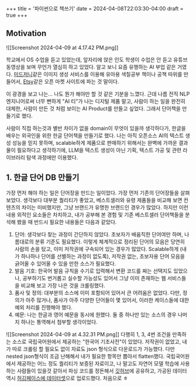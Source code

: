 +++
title = '파이썬으로 책쓰기'
date = 2024-04-08T22:03:30-04:00
draft = true
+++

## Motivation
![[Screenshot 2024-04-09 at 4.17.42 PM.png]]

학교에서 OS 수업을 듣고 있었는데, 앞자리에 앉은 인도 학생이 수업은 안 듣고 유튜브 동영상을 보며 무언가 열심히 하고 있었다. 알고 보니 요즘 유행하는 AI 부업 같은 거였다. [미드저니](https://www.midjourney.com/home)같은 이미지 생성 서비스를 이용해 유아용 색칠공부 책이나 공책 따위를 만들어서, [Etsy](https://www.etsy.com)같은 오픈 마켓 사이트에 파는 것 말이다. 

이 광경을 보고 나는... 나도 뭔가 해야만 할 것 같은 기분을 느꼈다. 근데 나름 전직 NLP 엔지니어로써 너무 뻔하게 "AI 티"가 나는 디지털 제품 말고, 사람이 하는 일을 완전히 대체한, 사람이 만든 것 처럼 보이는 AI Product를 만들고 싶었다. 그래서 단어책을 만들기로 했다.

사람이 직접 하는것과 별반 차이가 없을 domain이 무엇이 있을까 생각하다가, 한글을 배우는 외국인을 위한 한글 단어책을 만들기로 했다. 나는 아직 오픈소스 AI의 텍스트 생성 성능을 믿지 못하며, scalable하게 제품으로 판매하기 위해서는 완벽에 가까운 결과물이 필요하다고 생각하기에, LLM을 텍스트 생성이 아닌 기획, 텍스트 가공 및 관련 라이브러리 탐색 과정에만 이용했다.

## 1. 한글 단어 DB 만들기
가장 먼저 해야 하는 일은 단어장을 만드는 일이었다. 가장 먼저 기존의 단어장들을 살펴보았다. 생각보다 대부분 퀄리티가 좋았고, 베스트셀러와 유령 제품들을 비교해 보면 컨텐츠의 차이는 미비했지만, 그냥 브랜드가 유명한 브랜드인 경우가 많았다. 하지만 이런 내용 외적인 요소들은 차치하고, 내가 공부해 본 경험 및 기존 베스트셀러 단어책들을 분석해 봤을 때 반드시 필요한 내용들은 다음과 같았다.

1. 단어: 생각보다 찾는 과정이 간단하지 않았다. 초보자가 배움직한 단어여만 하며, 나름대로의 분류 기준도 필요했다. 이렇게 체계적으로 정리된 단어의 모음은 당연히 사람의 손을 탔고, 이미 저작권에 구속되어 있는 경우가 많았다. Scalable하게 (내가 하나하나 단어를 선별하는 과정이 없도록), 저작권 없는, 초보자용 단어 모음을 긁어올 수 있어올 수 있을 만한 소스가 필요했다.
2. 발음 기호: 한국어 발음 규칙을 수기로 입력해서 변환 코드를 짜는 선택지도 있었으나, 공부하기도 번거롭고 실수할 가능성도 있어서 그냥 이미 존재하는 웹 서비스들을 비교해 보고 가장 나은 것을 크롤링했다.
3. 품사 및 정의: 대부분의 소스에 이미 포함되어 있어서 큰 어려움은 없었다. 다만, 정의가 아주 많거나, 품사가 아주 다양한 단어들이 몇 있어서, 이러한 케이스들에 대한 예외 처리를 진행해야 했다.
4. 예문: 나는 한글과 영어 예문을 동시에 원했다. 둘 중 하나만 있는 소스의 경우 나머지 하나는 통역해서 첨부할 생각이었다.

![[Screenshot 2024-04-09 at 4.32.31 PM.png]]
다행히 1, 3, 4번 조건을 만족하는 소스로 국립국어원에서 제공하는 "한국어 기초사전"이 있었다. 저작권이 없었고, 내가 따로 크롤링 할 필요도 없이 자료도 json 형식으로 다운로드가 가능했다. 다만 nested json형식이 조금 난해해서 내가 필요한 항목만 뽑아서 flatten했다. 국립국어원에서 제공하는 어느 정도 퀄리티가 보증된 자료이고, 나 말고도 자연어 모델 학습에 사용하는 사람들이 있을것 같아서 파싱 코드를 정돈해서 [깃허브](https://github.com/binjang/NIKL-dictionary-parser)에 공유하고, 가공된 데이터 역시 [허깅페이스에 데이터셋](https://huggingface.co/datasets/binjang/NIKL-korean-english-dictionary)으로 업로드했다. 처음으로 ㅎ